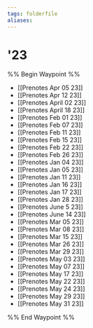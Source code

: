 ```yaml
---
tags: folderfile
aliases:
---
```


# '23
%% Begin Waypoint %%
- [[Prenotes Apr 05 23]]
- [[Prenotes Apr 12 23]]
- [[Prenotes April 02 23]]
- [[Prenotes April 18 23]]
- [[Prenotes Feb 01 23]]
- [[Prenotes Feb 07 23]]
- [[Prenotes Feb 11 23]]
- [[Prenotes Feb 15 23]]
- [[Prenotes Feb 22 23]]
- [[Prenotes Feb 26 23]]
- [[Prenotes Jan 04 23]]
- [[Prenotes Jan 05 23]]
- [[Prenotes Jan 11 23]]
- [[Prenotes Jan 16 23]]
- [[Prenotes Jan 17 23]]
- [[Prenotes Jan 28 23]]
- [[Prenotes June 5 23]]
- [[Prenotes June 14 23]]
- [[Prenotes Mar 05 23]]
- [[Prenotes Mar 08 23]]
- [[Prenotes Mar 15 23]]
- [[Prenotes Mar 26 23]]
- [[Prenotes Mar 29 23]]
- [[Prenotes May 03 23]]
- [[Prenotes May 07 23]]
- [[Prenotes May 17 23]]
- [[Prenotes May 22 23]]
- [[Prenotes May 24 23]]
- [[Prenotes May 29 23]]
- [[Prenotes May 31 23]]

%% End Waypoint %%
